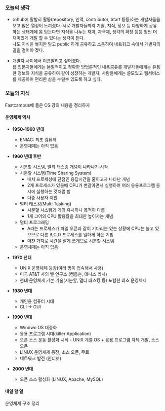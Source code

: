 ### 오늘의 생각
- Gihub에 활발히 활동(repository, 인맥, contributor, Start 등등)하는 개발자들을 보고 많은 열정이 느껴졌다. 서로 개발자들끼리 기술, 지식, 정보 등 다양하게 공유하는 생태계에 몸 담는다면 지식을 나누는 재미, 자극제, 생각의 확장 등등 훨씬 더 재미있게 개발 할 수 있다는 생각이 든다.  
나도 지식을 쌓지만 말고 public 하게 공유하고 소통하여 네트워크 속에서 개발자의 길을 걸어야 겠다.

- 개발자 사이에서 이름알리고 싶어졌다.  
웹 입문자들에게는 본질적이고 정확한 방법론적인 내용공유를 개발자들에게는 유용한 정보와 지식을 공유하여 같이 성장하는 개발자, 사람들에게는 쓸모있고 웹서비스를 제공하여 편리한 삶을 누릴수 있도록 하고 싶다.

### 오늘의 지식
Fastcampus에 들은 OS 강의 내용을 정리하자


#### 운영체제 역사
- **1950-1960 년대**  
  + ENIAC: 최초 컴퓨터
  + 운영체제는 아직 없음


- **1960 년대 후반**
  + 시분할 시스템, 멀티 태스킹 개념이 나타나기 시작
  + 시분할 시스템(Time Sharing System)
    - 배치 프로세싱에 단점인 응답시간을 줄이고자 나타난 개념
    - 2개 프로세스가 있을때 CPU가 번갈아면서 실행하여 여러 응용프로그램 동시에 실행하는 것처럼 함
    - 다중 사용자 지원
  + 멀티 태스킹(Multi Tasking)
    - 시분할 시스템과 거의 유사하나 목적이 다름
    - 1개 코어의 CPU 활용률을 최대한 높이자는 개념
  + 멀티 프로그래밍
    - A라는 프로세스가 파일 오픈과 같이 기다리는 있는 상황에 CPU는 놀고 있으므로 다른 B,C,D 프로세스를 일하게 하는 기법
    - 마찬 가지로 시간을 잘게 쪼개므로 시분할 시스템
  + 운영체제는 아직 없음


- **1970 년대**
  + UNIX 운영체제 등장(여러 명이 접속해서 사용)
  + 미국 AT&T 사의 벨 연구소 (켐톰슨, 데니스 리치)
  + 현대 운영체제 기본 기술(시분할, 멀티 태스킹 등) 포함한 최초 운영체제


- **1980 년대**
  + 개인용 컴퓨터 시대
  + CLI -> GUI


- **1990 년대**
  + Windwo OS 대중화
  + 응용 프로그램 시대(killer Application)
  + 오픈 소스 운동 활성화 시작 - UNIX 계열 OS + 응용 프로그램 자체 개발, 소스 오픈
  + LINUX 운영체제 등장, 소스 오픈, 무료
  + 네트워크 발전 (인터넷)


- **2000 년대**
  + 오픈 소스 활성화 (LINUX, Apache, MySQL)

#### 내일 할 일
운영체제 구조 정리
